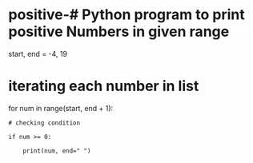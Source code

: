 # positive-# Python program to print positive Numbers in given range
 

start, end = -4, 19
 
# iterating each number in list

for num in range(start, end + 1):
 

    # checking condition

    if num >= 0:

        print(num, end=" ")
